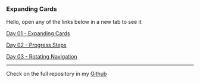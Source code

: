 ###  Expanding Cards

Hello, open any of the links below in a new tab to see it

[Day 01 - Expanding Cards](https://1eandro.github.io/html-css-js/day01%20expanding%20cards/)

[Day 02 - Progress Steps](https://1eandro.github.io/html-css-js/day02%20progress%20steps/)

[Day 03 - Rotating Navigation](https://1eandro.github.io/html-css-js/day03%20rotating%20navigation/)

---

Check on the full repository in my [Github](https://github.com/1eandro/html-css-js)